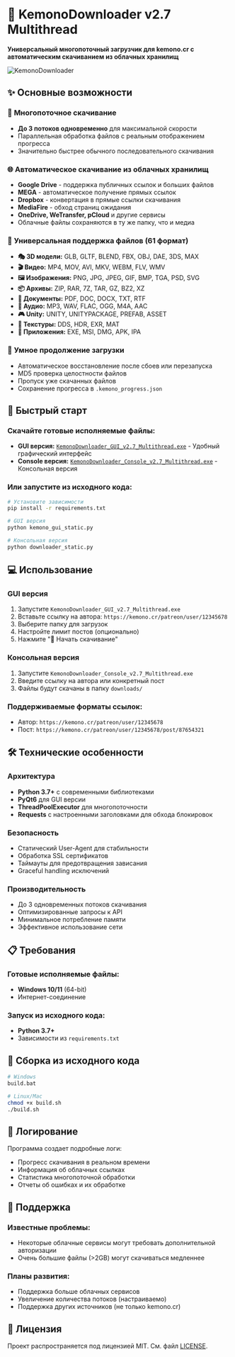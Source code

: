 # 🦊 KemonoDownloader v2.7 Multithread

**Универсальный многопоточный загрузчик для kemono.cr с автоматическим скачиванием из облачных хранилищ**

![KemonoDownloader](assets/previews/kd_pdown.png)

## ✨ Основные возможности

### 🚄 **Многопоточное скачивание**
- **До 3 потоков одновременно** для максимальной скорости
- Параллельная обработка файлов с реальным отображением прогресса
- Значительно быстрее обычного последовательного скачивания

### 🌐 **Автоматическое скачивание из облачных хранилищ**
- **Google Drive** - поддержка публичных ссылок и больших файлов
- **MEGA** - автоматическое получение прямых ссылок  
- **Dropbox** - конвертация в прямые ссылки скачивания
- **MediaFire** - обход страниц ожидания
- **OneDrive, WeTransfer, pCloud** и другие сервисы
- Облачные файлы сохраняются в ту же папку, что и медиа

### 📁 **Универсальная поддержка файлов** (61 формат)
- **🎭 3D модели:** GLB, GLTF, BLEND, FBX, OBJ, DAE, 3DS, MAX
- **🎬 Видео:** MP4, MOV, AVI, MKV, WEBM, FLV, WMV
- **🖼️ Изображения:** PNG, JPG, JPEG, GIF, BMP, TGA, PSD, SVG
- **📦 Архивы:** ZIP, RAR, 7Z, TAR, GZ, BZ2, XZ
- **📄 Документы:** PDF, DOC, DOCX, TXT, RTF
- **🎵 Аудио:** MP3, WAV, FLAC, OGG, M4A, AAC
- **🎮 Unity:** UNITY, UNITYPACKAGE, PREFAB, ASSET
- **🎨 Текстуры:** DDS, HDR, EXR, MAT
- **📱 Приложения:** EXE, MSI, DMG, APK, IPA

### 🔄 **Умное продолжение загрузки**
- Автоматическое восстановление после сбоев или перезапуска
- MD5 проверка целостности файлов
- Пропуск уже скачанных файлов
- Сохранение прогресса в `.kemono_progress.json`

## 🚀 Быстрый старт

### Скачайте готовые исполняемые файлы:
- **GUI версия:** [`KemonoDownloader_GUI_v2.7_Multithread.exe`](dist/) - Удобный графический интерфейс
- **Console версия:** [`KemonoDownloader_Console_v2.7_Multithread.exe`](dist/) - Консольная версия

### Или запустите из исходного кода:
```bash
# Установите зависимости
pip install -r requirements.txt

# GUI версия
python kemono_gui_static.py

# Консольная версия  
python downloader_static.py
```

## 💻 Использование

### GUI версия
1. Запустите `KemonoDownloader_GUI_v2.7_Multithread.exe`
2. Вставьте ссылку на автора: `https://kemono.cr/patreon/user/12345678`
3. Выберите папку для загрузок
4. Настройте лимит постов (опционально)
5. Нажмите "🚀 Начать скачивание"

### Консольная версия
1. Запустите `KemonoDownloader_Console_v2.7_Multithread.exe`
2. Введите ссылку на автора или конкретный пост
3. Файлы будут скачаны в папку `downloads/`

### Поддерживаемые форматы ссылок:
- Автор: `https://kemono.cr/patreon/user/12345678`
- Пост: `https://kemono.cr/patreon/user/12345678/post/87654321`

## 🛠️ Технические особенности

### Архитектура
- **Python 3.7+** с современными библиотеками
- **PyQt6** для GUI версии
- **ThreadPoolExecutor** для многопоточности
- **Requests** с настроенными заголовками для обхода блокировок

### Безопасность
- Статический User-Agent для стабильности
- Обработка SSL сертификатов
- Таймауты для предотвращения зависания
- Graceful handling исключений

### Производительность
- До 3 одновременных потоков скачивания
- Оптимизированные запросы к API
- Минимальное потребление памяти
- Эффективное использование сети

## 📋 Требования

### Готовые исполняемые файлы:
- **Windows 10/11** (64-bit)
- Интернет-соединение

### Запуск из исходного кода:
- **Python 3.7+**
- Зависимости из `requirements.txt`

## 🔧 Сборка из исходного кода

```bash
# Windows
build.bat

# Linux/Mac
chmod +x build.sh
./build.sh
```

## 📝 Логирование

Программа создает подробные логи:
- Прогресс скачивания в реальном времени
- Информация об облачных ссылках
- Статистика многопоточной обработки
- Отчеты об ошибках и их обработке

## 🤝 Поддержка

### Известные проблемы:
- Некоторые облачные сервисы могут требовать дополнительной авторизации
- Очень большие файлы (>2GB) могут скачиваться медленнее

### Планы развития:
- Поддержка больше облачных сервисов
- Увеличение количества потоков (настраиваемо)
- Поддержка других источников (не только kemono.cr)

## 📄 Лицензия

Проект распространяется под лицензией MIT. См. файл [LICENSE](LICENSE).
